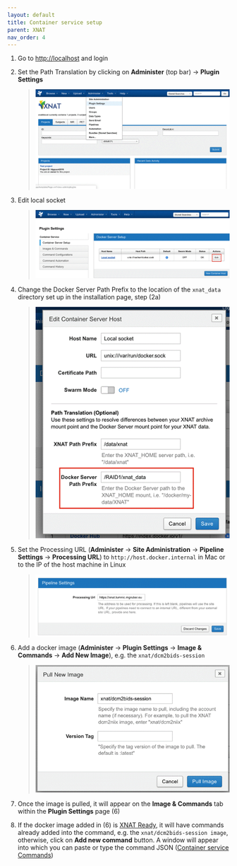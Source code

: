 ```yaml
---
layout: default
title: Container service setup
parent: XNAT
nav_order: 4
---
```


1. Go to [http://localhost](http://localhost) and login
2. Set the Path Translation by clicking on **Administer** (top bar) &#8594; **Plugin Settings**
    > ![step 2](/pics/5.png)

3.  Edit local socket
    > ![step 3](/pics/6.png)

4. Change the Docker Server Path Prefix to the location of the `xnat_data` directory set up in the installation page, step (2a)
    > ![step 4](/pics/7.png)

5. Set the Processing URL (**Administer** &#8594; **Site Administration** &#8594; **Pipeline Settings** &#8594; **Processing URL**) to `http://host.docker.internal` in Mac or to the IP of the host machine in Linux
    > ![step 5](/pics/8.png)

6. Add a docker image (**Administer** &#8594; **Plugin Settings** &#8594; **Image & Commands** &#8594; **Add New Image**), e.g. the `xnat/dcm2bids-session`
    > ![step 6](/pics/9.png)

7. Once the image is pulled, it will appear on the **Image & Commands** tab within the **Plugin Settings** page (6)

8. If the docker image added in (6) is [XNAT Ready](https://wiki.xnat.org/pages/viewpage.action?pageId=38339164), it will have commands already added into the command, e.g. the `xnat/dcm2bids-session image`, otherwise, click on **Add new command** button. A window will appear into which you can paste or type the command JSON ([Container service Commands](https://wiki.xnat.org/display/CS/Command))


